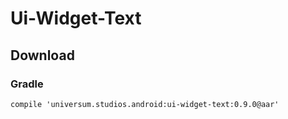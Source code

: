 Ui-Widget-Text
===============

## Download ##

### Gradle ###

    compile 'universum.studios.android:ui-widget-text:0.9.0@aar'
